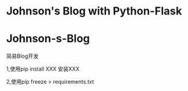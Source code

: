 # Johnson's Blog with Python-Flask
# Johnson-s-Blog
简易Blog开发

1,使用pip install XXX 安装XXX

2,使用pip freeze > requirements.txt